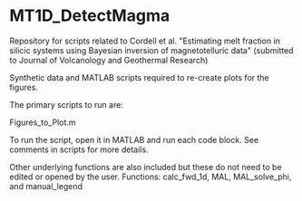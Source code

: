 # MT1D_DetectMagma
Repository for scripts related to Cordell et al. "Estimating melt fraction in silicic systems using Bayesian inversion of magnetotelluric data" 
(submitted to Journal of Volcanology and Geothermal Research)

Synthetic data and MATLAB scripts required to re-create plots for the figures.

The primary scripts to run are:

Figures_to_Plot.m

To run the script, open it in MATLAB and run each code block. See comments in scripts for more details.

Other underlying functions are also included but these do not need to be edited or opened by the user. Functions: calc_fwd_1d, MAL, MAL_solve_phi, and manual_legend
